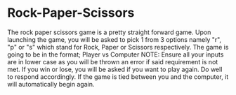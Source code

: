 # Rock-Paper-Scissors
The rock paper scissors game is a pretty straight forward game. Upon launching the game, you will be asked to pick 1 from 3 options namely "r", "p" or "s" which stand for Rock, Paper or Scissors respectively.
The game is going to be in the format; Player vs Computer
NOTE: Ensure all your inputs are in lower case as you will be thrown an error if said requirement is not met.
If you win or lose, you will be asked if you want to play again. Do well to respond accordingly.
If the game is tied between you and the computer, it will automatically begin again.
